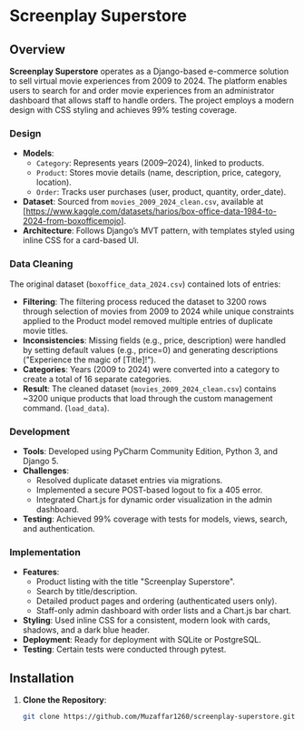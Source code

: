 ﻿# Screenplay Superstore

## Overview
**Screenplay Superstore** operates as a Django-based e-commerce solution to sell virtual movie experiences from 2009 to 2024. The platform enables users to search for and order movie experiences from an administrator dashboard that allows staff to handle orders. The project employs a modern design with CSS styling and achieves 99% testing coverage.

### Design
- **Models**:
  - `Category`: Represents years (2009–2024), linked to products.
  - `Product`: Stores movie details (name, description, price, category, location).
  - `Order`: Tracks user purchases (user, product, quantity, order_date).
- **Dataset**: Sourced from `movies_2009_2024_clean.csv`, available at [https://www.kaggle.com/datasets/harios/box-office-data-1984-to-2024-from-boxofficemojo].
- **Architecture**: Follows Django’s MVT pattern, with templates styled using inline CSS for a card-based UI.

### Data Cleaning
The original dataset (`boxoffice_data_2024.csv`) contained lots of entries:
- **Filtering**: The filtering process reduced the dataset to 3200 rows through selection of movies from 2009 to 2024 while unique constraints applied to the Product model removed multiple entries of duplicate movie titles.
- **Inconsistencies**: Missing fields (e.g., price, description) were handled by setting default values (e.g., price=0) and generating descriptions ("Experience the magic of [Title]!").
- **Categories**: Years (2009 to 2024) were converted into a category to create a total of 16 separate categories.
- **Result**: The cleaned dataset (`movies_2009_2024_clean.csv`) contains ~3200 unique products that load through the custom management command. (`load_data`).

### Development
- **Tools**: Developed using PyCharm Community Edition, Python 3, and Django 5.
- **Challenges**:
  - Resolved duplicate dataset entries via migrations.
  - Implemented a secure POST-based logout to fix a 405 error.
  - Integrated Chart.js for dynamic order visualization in the admin dashboard.
- **Testing**: Achieved 99% coverage with tests for models, views, search, and authentication.

### Implementation
- **Features**:
  - Product listing with the title "Screenplay Superstore".
  - Search by title/description.
  - Detailed product pages and ordering (authenticated users only).
  - Staff-only admin dashboard with order lists and a Chart.js bar chart.
- **Styling**: Used inline CSS for a consistent, modern look with cards, shadows, and a dark blue header.
- **Deployment**: Ready for deployment with SQLite or PostgreSQL.
- **Testing**: Certain tests were conducted through pytest.

## Installation
1. **Clone the Repository**:
   ```bash
   git clone https://github.com/Muzaffar1260/screenplay-superstore.git
